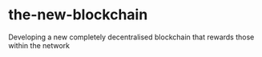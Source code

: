 # the-new-blockchain
Developing a new completely decentralised blockchain that rewards those within the network
